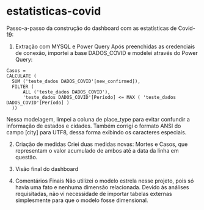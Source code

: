 # estatisticas-covid

Passo-a-passo da construção do dashboard com as estatísticas de Covid-19:

1) Extração com MYSQL e Power Query
  Após preenchidas as credenciais de conexão, importei a base DADOS_COVID e modelei através do Power Query:
  
  ```
  Casos = 
CALCULATE (
    SUM ('teste_dados DADOS_COVID'[new_confirmed]),
    FILTER (
        ALL ('teste_dados DADOS_COVID'),
        'teste_dados DADOS_COVID'[Período] <= MAX ( 'teste_dados DADOS_COVID'[Período] )
    ))
  ```
  
  Nessa modelagem, limpei a coluna de place_type para evitar confundir a informação de estados e cidades.
  Também corrigi o formato ANSI do campo [city] para UTF8, dessa forma exibindo os caracteres especiais.
  
2) Criação de medidas
  Criei duas medidas novas: Mortes e Casos, que representam o valor acumulado de ambos até a data da linha em questão.
  
  
  
3) Visão final do dashboard
  
  
5) Comentários Finais
  Não utilizei o modelo estrela nesse projeto, pois só havia uma fato e nenhuma dimensão relacionada. Devido às análises requisitadas, não vi necessidade de importar   tabelas externas simplesmente para que o modelo fosse dimensional.
